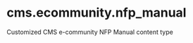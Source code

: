 cms.ecommunity.nfp_manual
======================

Customized CMS e-community NFP Manual content type
